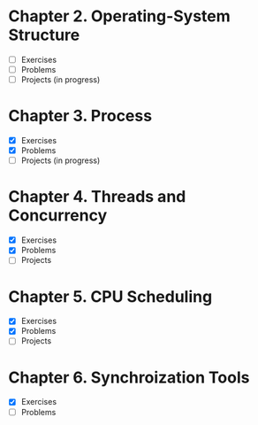 # Chapter 2. Operating-System Structure

- [ ] Exercises 
- [ ] Problems 
- [ ] Projects (in progress)

# Chapter 3. Process

- [x] Exercises 
- [x] Problems 
- [ ] Projects (in progress)

# Chapter 4. Threads and Concurrency

- [x] Exercises 
- [x] Problems 
- [ ] Projects

# Chapter 5. CPU Scheduling

- [x] Exercises 
- [x] Problems 
- [ ] Projects

# Chapter 6. Synchroization Tools

- [x] Exercises 
- [ ] Problems 
